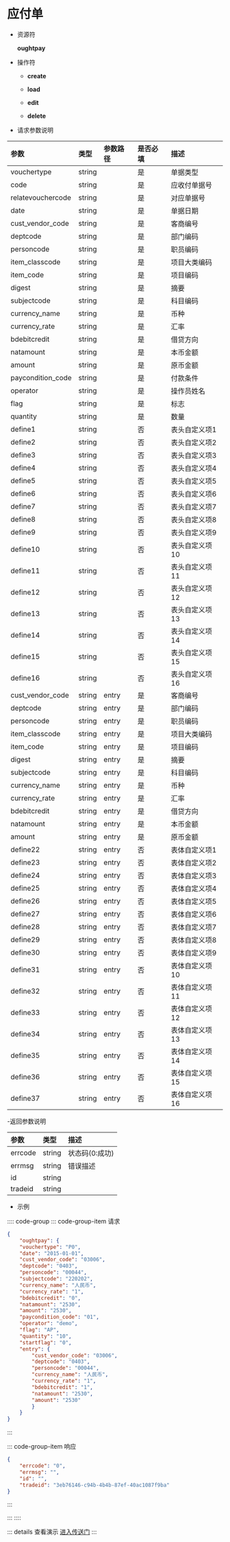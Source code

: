 # 应付单

- 资源符

  **oughtpay**
  
- 操作符

  - **create** <Badge type="tip" text="v1" vertical="top" />

  - **load** <Badge type="tip" text="v2" vertical="top" />

  - **edit** <Badge type="tip" text="v2" vertical="top" />

  - **delete** <Badge type="tip" text="v2" vertical="top" />

- 请求参数说明

|参数|类型|参数路径|是否必填|描述|
|:-|:-|:-|:-|:-|
|vouchertype|string||是|单据类型|
|code|string||是|应收付单据号|
|relatevouchercode|string||是|对应单据号|
|date|string||是|单据日期|
|cust_vendor_code|string||是|客商编号|
|deptcode|string||是|部门编码|
|personcode|string||是|职员编码|
|item_classcode|string||是|项目大类编码|
|item_code|string||是|项目编码|
|digest|string||是|摘要|
|subjectcode|string||是|科目编码|
|currency_name|string||是|币种|
|currency_rate|string||是|汇率|
|bdebitcredit|string||是|借贷方向|
|natamount|string||是|本币金额|
|amount|string||是|原币金额|
|paycondition_code|string||是|付款条件|
|operator|string||是|操作员姓名|
|flag|string||是|标志|
|quantity|string||是|数量|
|define1|string||否|表头自定义项1|
|define2|string||否|表头自定义项2|
|define3|string||否|表头自定义项3|
|define4|string||否|表头自定义项4|
|define5|string||否|表头自定义项5|
|define6|string||否|表头自定义项6|
|define7|string||否|表头自定义项7|
|define8|string||否|表头自定义项8|
|define9|string||否|表头自定义项9|
|define10|string||否|表头自定义项10|
|define11|string||否|表头自定义项11|
|define12|string||否|表头自定义项12|
|define13|string||否|表头自定义项13|
|define14|string||否|表头自定义项14|
|define15|string||否|表头自定义项15|
|define16|string||否|表头自定义项16|
|cust_vendor_code|string|entry|是|客商编号|
|deptcode|string|entry|是|部门编码|
|personcode|string|entry|是|职员编码|
|item_classcode|string|entry|是|项目大类编码|
|item_code|string|entry|是|项目编码|
|digest|string|entry|是|摘要|
|subjectcode|string|entry|是|科目编码|
|currency_name|string|entry|是|币种|
|currency_rate|string|entry|是|汇率|
|bdebitcredit|string|entry|是|借贷方向|
|natamount|string|entry|是|本币金额|
|amount|string|entry|是|原币金额|
|define22|string|entry|否|表体自定义项1|
|define23|string|entry|否|表体自定义项2|
|define24|string|entry|否|表体自定义项3|
|define25|string|entry|否|表体自定义项4|
|define26|string|entry|否|表体自定义项5|
|define27|string|entry|否|表体自定义项6|
|define28|string|entry|否|表体自定义项7|
|define29|string|entry|否|表体自定义项8|
|define30|string|entry|否|表体自定义项9|
|define31|string|entry|否|表体自定义项10|
|define32|string|entry|否|表体自定义项11|
|define33|string|entry|否|表体自定义项12|
|define34|string|entry|否|表体自定义项13|
|define35|string|entry|否|表体自定义项14|
|define36|string|entry|否|表体自定义项15|
|define37|string|entry|否|表体自定义项16|

-返回参数说明

|参数|类型|描述|
|:-|:-|:-|
|errcode|string|状态码(0:成功)|
|errmsg|string|错误描述|
|id|string||
|tradeid|string||

- 示例

:::: code-group
::: code-group-item 请求

```json
{
    "oughtpay": {
    "vouchertype": "P0",
    "date": "2015-01-01",
    "cust_vendor_code": "03006",
    "deptcode": "0403",
    "personcode": "00044",
    "subjectcode": "220202",
    "currency_name": "人民币",
    "currency_rate": "1",
    "bdebitcredit": "0",
    "natamount": "2530",
    "amount": "2530",
    "paycondition_code": "01",
    "operator": "demo",
    "flag": "AP",
    "quantity": "10",
    "startflag": "0",
    "entry": {
        "cust_vendor_code": "03006",
        "deptcode": "0403",
        "personcode": "00044",
        "currency_name": "人民币",
        "currency_rate": "1",
        "bdebitcredit": "1",
        "natamount": "2530",
        "amount": "2530"
        }
    }
}
```

:::

::: code-group-item 响应

```json
{
    "errcode": "0",
    "errmsg": "",
    "id": "",
    "tradeid": "3eb76146-c94b-4b4b-87ef-40ac1087f9ba"
}
```

:::

:::
::::

::: details 查看演示
[进入传送门](http://47.117.141.19/gif/oughtpay.gif)
:::
